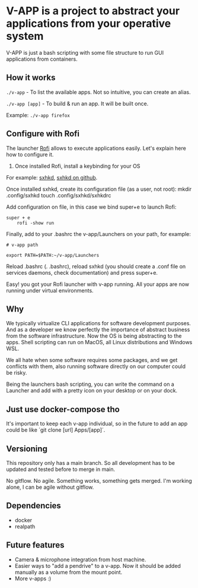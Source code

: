 # V-APP is a project to abstract your applications from your operative system

V-APP is just a bash scripting with some file structure to run GUI applications from containers. 

## How it works

`./v-app` - To list the available apps. Not so intuitive, you can create an alias.

`./v-app [app]` - To build & run an app. It will be built once.

Example: `./v-app firefox`

## Configure with Rofi

The launcher [Rofi](https://github.com/davatorium/rofi) allows to execute applications easily. Let's explain here how to configure it.

1. Once installed Rofi, install a keybinding for your OS

For example: [sxhkd](https://wiki.archlinux.org/title/Sxhkd), [sxhkd on github](https://github.com/baskerville/sxhkd).

Once installed sxhkd, create its configuration file (as a user, not root): mkdir .config/sxhkd touch .config/sxhkd/sxhkdrc

Add configuration on file, in this case we bind super+e to launch Rofi:

```
super + e
	rofi -show run
```

Finally, add to your .bashrc the v-app/Launchers on your path, for example:

```
# v-app path

export PATH=$PATH:~/v-app/Launchers
```

Reload .bashrc (. .bashrc), reload sxhkd (you should create a .conf file on services daemons, check documentation) and press super+e.

Easy! you got your Rofi launcher with v-app running. All your apps are now running under virtual environments.


## Why

We typically virtualize CLI applications for software development purposes. And as a developer we know
 perfectly the importance of abstract business from the software infrastructure. Now the OS is being 
 abstracting to the apps. Shell scripting can run on MacOS, all Linux distributions and Windows WSL.

We all hate when some software requires some packages, and we get conflicts with them, also running
 software directly on our computer could be risky.

Being the launchers bash scripting, you can write the command on a Launcher and add with a pretty icon on your
 desktop or on your dock.
 
## Just use docker-compose tho

It's important to keep each v-app individual, so in the future to add an app could be like ´git clone [url] Apps/[app]´.

## Versioning

This repository only has a main branch. So all development has to be updated and tested before to merge in main.

No gitflow. No agile. Something works, something gets merged. I'm working alone, I can be agile without gitflow.

## Dependencies

- docker
- realpath

## Future features

- Camera & microphone integration from host machine.
- Easier ways to "add a pendrive" to a v-app. Now it should be added manually as a volume from the mount point.
- More v-apps :)
